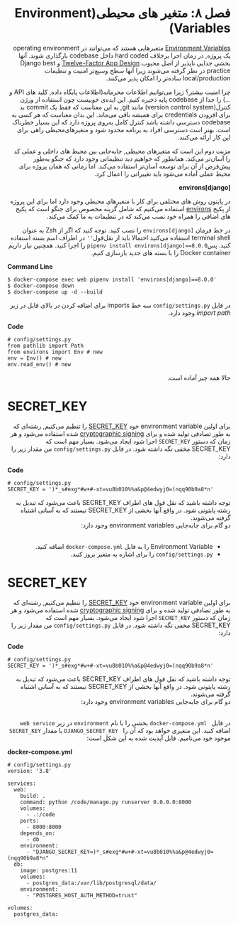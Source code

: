 <div dir='rtl'>
<h1>فصل ۸: متغیر های محیطی(Environment Variables)</h1>
  
[Environment Variables](https://en.wikipedia.org/wiki/Environment_variable) متغیرهایی هستند که می‌توانند در operating environment  یک پروژه, در زمان اجرا برخلاف hard coded داخل  codebase بارگذاری شوند. آنها بخشی جدایی ناپذیر از اصل محبوب [Twelve-Factor App Design](https://12factor.net/) و Django best practice در نظر گرفته می‌شوند زیرا آنها سطح وسیع‌تر امنیت و تنظیمات  local/production ساده‌تر را امکان پذیر می‌کنند.
  
چرا امنیت بیشتر؟ زیرا می‌توانیم اطلاعات محرمانه(اطلاعات پایگاه داده, کلید های API و ...) را جدا از codebase پایه ذخیره کنیم. این ایده‌ی خوبیست چون استفاده از ورژن کنترل(version control system) مانند git, به این معناست که فقط یک commit بد برای افزودن credentials برای همیشه باقی می‌ماند. این بدان معناست که هر کسی به codebase دسترسی داشته باشد کنترل کامل به‌روی پروژه دارد که این بسیار خطرناک است. بهتر است دسترسی افراد به برنامه محدود شود و متغیرهای‌محیطی راهی برای این کار ارائه می‌کنند. 
  
مزیت دوم این است که متغیر‌های محیطی, جابه‌جایی بین محیط های داخلی و عملی کد را آسان‌تر می‌کند. همانطور که خواهیم دید تنظیماتی وجود دارد که جنگو به‌طور پیش‌فرض از آن برای توسعه آسان‌تر استفاده می‌کند. اما زمانی که همان پروژه برای محیط عملی آماده می‌شود باید تغییراتی را  اعمال کرد.
  
**environs[django]**

در پایتون روش های مختلفی برای کار با متغیرهای محیطی وجود دارد اما برای این پروژه از پکیج [environs](https://github.com/sloria/environs) استفاده می‌کنیم که شامل گزینه مخصوص برای جنگو است که پکیج ‌های اضافی را همراه خود نصب می‌کند که در تنظیمات به ما کمک می‌کند. 
  
در خط فرمان `environs[django]` را نصب کنید. توجه کنید که اگر از Zsh به عنوان terminal shell استفاده می‌کنید احتمالا باید از نقل‌قول`''` در اطراف اسم بسته استفاده کنید. پس`pipenv install environs[django]==8.0.0` را اجرا کنید. همچنین نیاز داریم  Docker container را با بسته های جدید بازسازی کنیم.


</div>

**Command Line**

```
$ docker-compose exec web pipenv install 'environs[django]==8.0.0'
$ docker-compose down
$ docker-compose up -d --build

```  
<div dir='rtl'>
  
در فایل `config/settings.py` سه خط imports برای اضافه کردن در بالای فایل در زیر *import path* وجود دارد.  
  
</div>

**Code**
```
# config/settings.py
from pathlib import Path
from environs import Env # new
env = Env() # new
env.read_env() # new
```

<div dir='rtl'>
حالا همه چیز آماده است.
</div>


# SECRET_KEY

<div dir='rtl'>
  
برای اولین environment variable خود [SECRET_KEY](https://docs.djangoproject.com/en/3.1/ref/settings/#std:setting-SECRET_KEY) را تنظیم می‌کنیم, رشته‌ای که به طور تصادفی تولید شده و برای [cryptographic signing](https://docs.djangoproject.com/en/3.1/topics/signing/) شده استفاده می‌شود و هر زمان که دستور `SECRET_KEY` اجرا شود ایجاد می‌شود. بسیار مهم است که SECRET_KEY مخفی نگه داشته شود. در فایل `config/settings.py` من مقدار زیر را دارد: 
  
</div>

**Code**
```
# config/settings.py
SECRET_KEY = ')*_s#exg*#w+#-xt=vu8b010%%a&p@4edwyj0=(nqq90b9a8*n'
```
<div dir='rtl'>
توجه داشته باشید که نقل قول های اطراف SECRET_KEY باعث می‌شود که تبدیل به رشته پایتونی شود. در واقع آنها بخشی از  SECRET_KEY نیستند که به آسانی اشتباه گرفته می‌شوند. 
</div>

<div dir='rtl'>
دو گام برای جابه‌جایی environment variables وجود دارد:
</div>
 ‎
<div dir='rtl'> 

- Environment Variable را به فایل `docker-compose.yml` اضافه کنید.
- `config/settings.py` را برای اشاره به متغیر بروز کنید.

</div>


# SECRET_KEY

<div dir='rtl'>
  
برای اولین environment variable خود [SECRET_KEY](https://docs.djangoproject.com/en/3.1/ref/settings/#std:setting-SECRET_KEY) را تنظیم می‌کنیم, رشته‌ای که به طور تصادفی تولید شده و برای [cryptographic signing](https://docs.djangoproject.com/en/3.1/topics/signing/) شده استفاده می‌شود و هر زمان که دستور `SECRET_KEY` اجرا شود ایجاد می‌شود. بسیار مهم است که SECRET_KEY مخفی نگه داشته شود. در فایل `config/settings.py` من مقدار زیر را دارد: 
  
</div>

**Code**
```
# config/settings.py
SECRET_KEY = ')*_s#exg*#w+#-xt=vu8b010%%a&p@4edwyj0=(nqq90b9a8*n'
```
<div dir='rtl'>
توجه داشته باشید که نقل قول های اطراف SECRET_KEY باعث می‌شود که تبدیل به رشته پایتونی شود. در واقع آنها بخشی از  SECRET_KEY نیستند که به آسانی اشتباه گرفته می‌شوند. 
</div>

<div dir='rtl'>
دو گام برای جابه‌جایی environment variables وجود دارد:
</div>
 ‎
<div dir='rtl'>

در فایل ` docker-compose.yml` بخشی را با نام `environment` در زیر `web service` اضافه کنید. این متغیری خواهد بود که آن را ` DJANGO_SECRET_KEY` با مقدار `SECRET_KEY` موجود خود می‌نامیم. فایل آپدیت شده به این شکل است:
  
</div>

**docker-compose.yml**
```
# config/settings.py
version: '3.8'

services:
  web:
    build: .
    command: python /code/manage.py runserver 0.0.0.0:8000
    volumes:
      - .:/code
    ports:
      - 8000:8000
    depends_on:
      - db
    environment:
      - "DJANGO_SECRET_KEY=)*_s#exg*#w+#-xt=vu8b010%%a&p@4edwyj0=(nqq90b9a8*n"
  db:
    image: postgres:11
    volumes:
      - postgres_data:/var/lib/postgresql/data/
    environment:
      - "POSTGRES_HOST_AUTH_METHOD=trust"
      
volumes:
  postgres_data:
```
